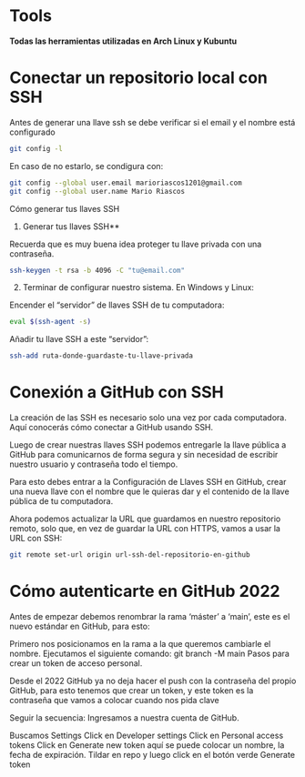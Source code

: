 # Tools

**Todas las herramientas utilizadas en Arch Linux y Kubuntu**

# Conectar un repositorio local con SSH

Antes de generar una llave ssh se debe verificar si el email y el nombre está configurado
```bash
git config -l
```
En caso de no estarlo, se condigura con: 
```bash
git config --global user.email marioriascos1201@gmail.com
git config --global user.name Mario Riascos
```
Cómo generar tus llaves SSH
1. Generar tus llaves SSH**

Recuerda que es muy buena idea proteger tu llave privada con una contraseña.
```bash
ssh-keygen -t rsa -b 4096 -C "tu@email.com"
```
2. Terminar de configurar nuestro sistema.
En Windows y Linux:

Encender el “servidor” de llaves SSH de tu computadora:
```bash
eval $(ssh-agent -s)
```
Añadir tu llave SSH a este “servidor”:
```bash
ssh-add ruta-donde-guardaste-tu-llave-privada
```

# Conexión a GitHub con SSH 

La creación de las SSH es necesario solo una vez por cada computadora. Aquí conocerás cómo conectar a GitHub usando SSH.

Luego de crear nuestras llaves SSH podemos entregarle la llave pública a GitHub para comunicarnos de forma segura y sin necesidad de escribir nuestro usuario y contraseña todo el tiempo.

Para esto debes entrar a la Configuración de Llaves SSH en GitHub, crear una nueva llave con el nombre que le quieras dar y el contenido de la llave pública de tu computadora.

Ahora podemos actualizar la URL que guardamos en nuestro repositorio remoto, solo que, en vez de guardar la URL con HTTPS, vamos a usar la URL con SSH:
```bash
git remote set-url origin url-ssh-del-repositorio-en-github
```

# Cómo autenticarte en GitHub 2022

Antes de empezar debemos renombrar la rama ‘máster’ a ‘main’, este es el nuevo estándar en GitHub, para esto:

Primero nos posicionamos en la rama a la que queremos cambiarle el nombre.
Ejecutamos el siguiente comando: git branch -M main
Pasos para crear un token de acceso personal.

Desde el 2022 GitHub ya no deja hacer el push con la contraseña del propio GitHub, para esto tenemos que crear un token, y este token es la contraseña que vamos a colocar cuando nos pida clave

Seguir la secuencia: Ingresamos a nuestra cuenta de GitHub.

Buscamos Settings
Click en Developer settings
Click en Personal access tokens
Click en Generate new token aquí se puede colocar un nombre, la fecha de expiración.
Tildar en repo y luego click en el botón verde Generate token